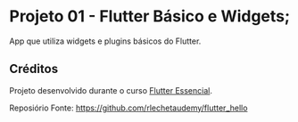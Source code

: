 # Projeto 01 - Flutter Básico e Widgets;
App que utiliza widgets e plugins básicos do Flutter.
## Créditos
Projeto desenvolvido durante o curso [Flutter Essencial](https://www.udemy.com/course/flutter-essencial/).

Reposiório Fonte: <https://github.com/rlechetaudemy/flutter_hello>
